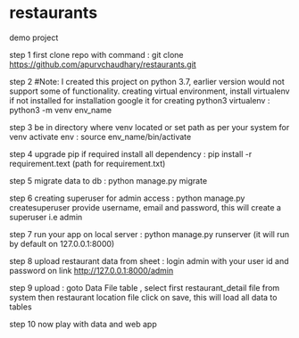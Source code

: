 # restaurants
demo project

step 1
first clone repo with command : git clone https://github.com/apurvchaudhary/restaurants.git

step 2
#Note: I created this project on python 3.7, earlier version would not support some of functionality.
creating virtual environment, install virtualenv if not installed for installation google it
for creating python3 virtualenv : python3 -m venv env_name

step 3
be in directory where venv located or set path as per your system for venv
activate env : source env_name/bin/activate

step 4
upgrade pip if required
install all dependency : pip install -r requirement.text (path for requirement.txt)

step 5
migrate data to db : python manage.py migrate

step 6
creating superuser for admin access : python manage.py createsuperuser
provide username, email and password, this will create a superuser i.e admin

step 7
run your app on local server : python manage.py runserver (it will run by default on 127.0.0.1:8000)

step 8
upload restaurant data from sheet : login admin with your user id and password on link http://127.0.0.1:8000/admin

step 9
upload : goto Data File table , select first restaurant_detail file from system then restaurant location file
click on save, this will load all data to tables

step 10
now play with data and web app
